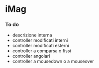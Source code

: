 # iMag

### To do
- descrizione interna
- controller modificati interni
- controller modificati esterni
- controller a comparsa o fissi
- controller angolari
- controller a mousedown o a mouseover
